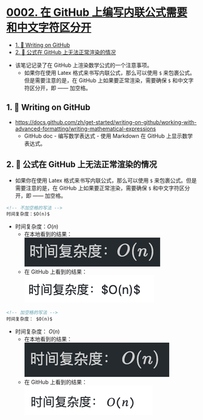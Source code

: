 # [0002. 在 GitHub 上编写内联公式需要和中文字符区分开](https://github.com/Tdahuyou/markdown/tree/main/0002.%20%E5%9C%A8%20GitHub%20%E4%B8%8A%E7%BC%96%E5%86%99%E5%86%85%E8%81%94%E5%85%AC%E5%BC%8F%E9%9C%80%E8%A6%81%E5%92%8C%E4%B8%AD%E6%96%87%E5%AD%97%E7%AC%A6%E5%8C%BA%E5%88%86%E5%BC%80)


<!-- region:toc -->
- [1. 🔗 Writing on GitHub](#1--writing-on-github)
- [2. 📒 公式在 GitHub 上无法正常渲染的情况](#2--公式在-github-上无法正常渲染的情况)
<!-- endregion:toc -->
- 该笔记记录了在 GitHub 上渲染数学公式的一个注意事项。
  - 如果你在使用 Latex 格式来书写内联公式，那么可以使用 `$` 来包裹公式。但是需要注意的是，在 GitHub 上如果要正常渲染，需要确保 `$` 和中文字符区分开，即 —— 加空格。

## 1. 🔗 Writing on GitHub

- https://docs.github.com/zh/get-started/writing-on-github/working-with-advanced-formatting/writing-mathematical-expressions
  - GitHub doc - 编写数学表达式 - 使用 Markdown 在 GitHub 上显示数学表达式。

## 2. 📒 公式在 GitHub 上无法正常渲染的情况

- 如果你在使用 Latex 格式来书写内联公式，那么可以使用 `$` 来包裹公式。但是需要注意的是，在 GitHub 上如果要正常渲染，需要确保 `$` 和中文字符区分开，即 —— 加空格。

```md
<!-- 不加空格的写法 -->
时间复杂度：$O(n)$
```
- 时间复杂度：$O(n)$
  - 在本地看到的结果：![](md-imgs/2024-10-20-22-16-49.png)
  - 在 GitHub 上看到的结果：![](md-imgs/2024-10-20-22-19-50.png)

```md
<!-- 加空格的写法 -->
时间复杂度： $O(n)$
```
- 时间复杂度： $O(n)$
  - 在本地看到的结果：![](md-imgs/2024-10-20-22-17-04.png)
  - 在 GitHub 上看到的结果：![](md-imgs/2024-10-20-22-19-54.png)
